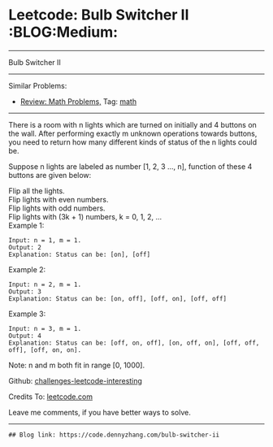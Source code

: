 
# Leetcode: Bulb Switcher II     :BLOG:Medium:

---

Bulb Switcher II  

---

Similar Problems:  

-   [Review: Math Problems,](https://code.dennyzhang.com/review-math) Tag: [math](https://code.dennyzhang.com/tag/math)

---

There is a room with n lights which are turned on initially and 4 buttons on the wall. After performing exactly m unknown operations towards buttons, you need to return how many different kinds of status of the n lights could be.  

Suppose n lights are labeled as number [1, 2, 3 &#x2026;, n], function of these 4 buttons are given below:  

Flip all the lights.  
Flip lights with even numbers.  
Flip lights with odd numbers.  
Flip lights with (3k + 1) numbers, k = 0, 1, 2, &#x2026;  
Example 1:  

    Input: n = 1, m = 1.
    Output: 2
    Explanation: Status can be: [on], [off]

Example 2:  

    Input: n = 2, m = 1.
    Output: 3
    Explanation: Status can be: [on, off], [off, on], [off, off]

Example 3:  

    Input: n = 3, m = 1.
    Output: 4
    Explanation: Status can be: [off, on, off], [on, off, on], [off, off, off], [off, on, on].

Note: n and m both fit in range [0, 1000].  

Github: [challenges-leetcode-interesting](https://github.com/DennyZhang/challenges-leetcode-interesting/tree/master/problems/bulb-switcher-ii)  

Credits To: [leetcode.com](https://leetcode.com/problems/bulb-switcher-ii/description/)  

Leave me comments, if you have better ways to solve.  

---

    ## Blog link: https://code.dennyzhang.com/bulb-switcher-ii

